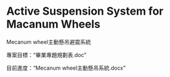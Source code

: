 # Active Suspension System for Macanum Wheels 
Mecanum wheel主動懸吊避震系統

專案目標：“畢業專題規劃表.doc”

目前進度：“Mecanum wheel主動懸吊系統.docx”
